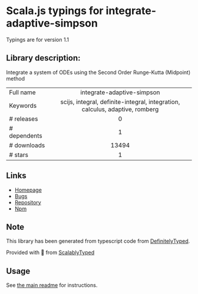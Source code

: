 
# Scala.js typings for integrate-adaptive-simpson

Typings are for version 1.1

## Library description:
Integrate a system of ODEs using the Second Order Runge-Kutta (Midpoint) method

|                    |                 |
| ------------------ | :-------------: |
| Full name          | integrate-adaptive-simpson |
| Keywords           | scijs, integral, definite-integral, integration, calculus, adaptive, romberg |
| # releases         | 0 |
| # dependents       | 1 |
| # downloads        | 13494 |
| # stars            | 1 |

## Links
- [Homepage](https://github.com/scijs/integrate-adaptive-simpson#readme)
- [Bugs](https://github.com/scijs/integrate-adaptive-simpson/issues)
- [Repository](https://github.com/scijs/integrate-adaptive-simpson)
- [Npm](https://www.npmjs.com/package/integrate-adaptive-simpson)
    


## Note
This library has been generated from typescript code from [DefinitelyTyped](https://definitelytyped.org).

Provided with :purple_heart: from [ScalablyTyped](https://github.com/oyvindberg/ScalablyTyped)

## Usage
See [the main readme](../../readme.md) for instructions.


